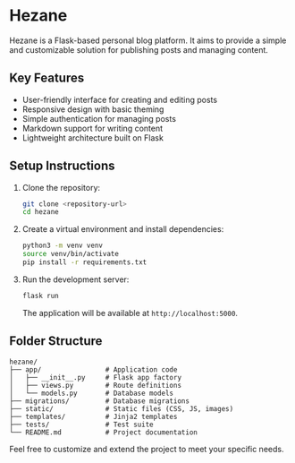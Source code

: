 # Hezane

Hezane is a Flask-based personal blog platform. It aims to provide a simple and customizable solution for publishing posts and managing content.

## Key Features

- User-friendly interface for creating and editing posts
- Responsive design with basic theming
- Simple authentication for managing posts
- Markdown support for writing content
- Lightweight architecture built on Flask

## Setup Instructions

1. Clone the repository:
   ```bash
   git clone <repository-url>
   cd hezane
   ```
2. Create a virtual environment and install dependencies:
   ```bash
   python3 -m venv venv
   source venv/bin/activate
   pip install -r requirements.txt
   ```
3. Run the development server:
   ```bash
   flask run
   ```
   The application will be available at `http://localhost:5000`.

## Folder Structure

```
hezane/
├── app/                # Application code
│   ├── __init__.py     # Flask app factory
│   ├── views.py        # Route definitions
│   └── models.py       # Database models
├── migrations/         # Database migrations
├── static/             # Static files (CSS, JS, images)
├── templates/          # Jinja2 templates
├── tests/              # Test suite
└── README.md           # Project documentation
```

Feel free to customize and extend the project to meet your specific needs.

